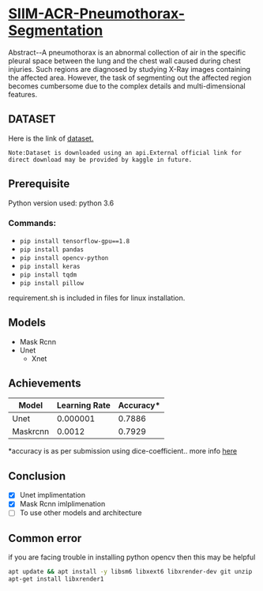 # [SIIM-ACR-Pneumothorax-Segmentation](https://www.kaggle.com/c/siim-acr-pneumothorax-segmentation)
  Abstract--A pneumothorax is an abnormal
  collection of air in the specific pleural space
  between the lung and the chest wall caused
  during chest injuries. Such regions are
  diagnosed by studying X-Ray images containing
  the affected area. However, the task of
  segmenting out the affected region becomes
  cumbersome due to the complex details and
  multi-dimensional features.
## DATASET
Here is the link of [dataset.](https://www.kaggle.com/c/siim-acr-pneumothorax-segmentation/data)
```
Note:Dataset is downloaded using an api.External official link for direct download may be provided by kaggle in future. 
```
## Prerequisite
Python version used:  python 3.6
### Commands:
* ```pip install tensorflow-gpu==1.8```
* ```pip install pandas```
* ```pip install opencv-python```
* ```pip install keras```
* ```pip install tqdm```
* ```pip install pillow```

requirement.sh is included in files for linux installation.

## Models
* Mask Rcnn
* Unet
  * Xnet 

## Achievements
| Model | Learning Rate | Accuracy* |
| ----- | -------- | ------- |
| Unet  | 0.000001 | 0.7886  |
| Maskrcnn| 0.0012 | 0.7929  |

 *accuracy is as per submission using dice-coefficient.. more info [here](https://www.kaggle.com/c/siim-acr-pneumothorax-segmentation/overview/evaluation)

## Conclusion
- [x] Unet implimentation
- [x] Mask Rcnn imlplimenation
- [ ] To use other models and architecture
## Common error
if you are facing trouble in installing python opencv then this may be helpful
```bash
apt update && apt install -y libsm6 libxext6 libxrender-dev git unzip 
apt-get install libxrender1
```
